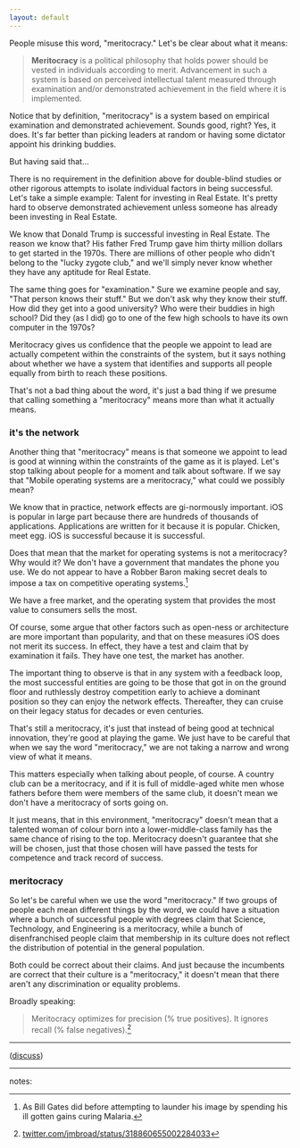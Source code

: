 ```yaml
---
layout: default
---
```


People misuse this word, "meritocracy." Let's be clear about what it means:

> **Meritocracy** is a political philosophy that holds power should be vested in individuals according to merit. Advancement in such a system is based on perceived intellectual talent measured through examination and/or demonstrated achievement in the field where it is implemented.

Notice that by definition, "meritocracy" is a system based on empirical examination and demonstrated achievement. Sounds good, right? Yes, it does. It's far better than picking leaders at random or having some dictator appoint his drinking buddies.

But having said that...

There is no requirement in the definition above for double-blind studies or other rigorous attempts to isolate individual factors in being successful. Let's take a simple example: Talent for investing in Real Estate. It's pretty hard to observe demonstrated achievement unless someone has already been investing in Real Estate.

We know that Donald Trump is successful investing in Real Estate. The reason we know that? His father Fred Trump gave him thirty million dollars to get started in the 1970s. There are millions of other people who didn't belong to the "lucky zygote club," and we'll simply never know whether they have any aptitude for Real Estate.

The same thing goes for "examination." Sure we examine people and say, "That person knows their stuff." But we don't ask why they know their stuff. How did they get into a good university? Who were their buddies in high school? Did they (as I did) go to one of the few high schools to have its own computer in the 1970s?

Meritocracy gives us confidence that the people we appoint to lead are actually competent within the constraints of the system, but it says nothing about whether we have a system that identifies and supports all people equally from birth to reach these positions.

That's not a bad thing about the word, it's just a bad thing if we presume that calling something a "meritocracy" means more than what it actually means.

### it's the network

Another thing that "meritocracy" means is that someone we appoint to lead is good at winning  within the constraints of the game as it is played. Let's stop talking about people for a moment and talk about software. If we say that "Mobile operating systems are a meritocracy," what could we possibly mean?

We know that in practice, network effects are gi-normously important. iOS is popular in large part because there are hundreds of thousands of applications. Applications are written for it because it is popular. Chicken, meet egg. iOS is successful because it is successful.

Does that mean that the market for operating systems is not a meritocracy? Why would it? We don't have a government that mandates the phone you use. We do not appear to have a Robber Baron making secret deals to impose a tax on competitive operating systems.[^gates]

[^gates]: As Bill Gates did before attempting to launder his image by spending his ill gotten gains curing Malaria.

We have a free market, and the operating system that provides the most value to consumers sells the most.

Of course, some argue that other factors such as open-ness or architecture are more important than popularity, and that on these measures iOS does not merit its success. In effect, they have a test and claim that by examination it fails. They have one test, the market has another.

The important thing to observe is that in any system with a feedback loop, the most successful entities are going to be those that got in on the ground floor and ruthlessly destroy competition early to achieve a dominant position so they can enjoy the network effects. Thereafter, they can cruise on their legacy status for decades or even centuries.

That's still a meritocracy, it's just that instead of being good at technical innovation, they're good at playing the game. We just have to be careful that when we say the word "meritocracy," we are not taking a narrow and wrong view of what it means.

This matters especially when talking about people, of course. A country club can be a meritocracy, and if it is full of middle-aged white men whose fathers before them were members of the same club, it doesn't mean we don't have a meritocracy of sorts going on.

It just means, that in this environment, "meritocracy" doesn't mean that a talented woman of colour born into a lower-middle-class family has the same chance of rising to the top. Meritocracy doesn't guarantee that she will be chosen, just that those chosen will have passed the tests for competence and track record of success.

### meritocracy

So let's be careful when we use the word "meritocracy." If two groups of people each mean different things by the word, we could have a situation where a bunch of successful people with degrees claim that Science, Technology, and Engineering is a meritocracy, while a bunch of disenfranchised people claim that membership in its culture does not reflect the distribution of potential in the general population.

Both could be correct about their claims. And just because the incumbents are correct that their culture is a "meritocracy," it doesn't mean that there aren't any discrimination or equality problems.

Broadly speaking:

> Meritocracy optimizes for precision (% true positives). It ignores recall (% false negatives).[^broad]

[^broad]: [twitter.com/jmbroad/status/318860655002284033](https://twitter.com/jmbroad/status/318860655002284033)

---

([discuss](https://news.ycombinator.com/item?id=5476673))

---

notes: